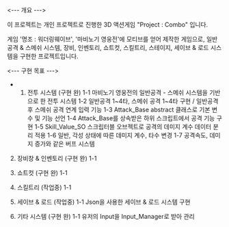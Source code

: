 <--- 개요 --->

이 프로젝트는 개인 프로젝트로 진행한 3D 액션게임 "Project : Combo" 입니다.

게임 '명조 : 워더링웨이브', '마비노기 영웅전'에 모티브를 얻어 제작한 게임으로,
일반공격 & 스메쉬 시스템, 장비, 인벤토리, 쇼트컷, 스킬트리, 스테이지, 세이브 & 로드 시스템을 구현한 프로젝트입니다.




<--- 구현 목표 --->

+ 1. 전투 시스템 (구현 완)
     1-1 마비노기 영웅전의 일반공격 - 스메쉬 시스템을 기반으로 한 전투 시스템
     1-2 일반공격 1~4타, 스메쉬 공격 1~4타 구현 / 일반공격 후 스메쉬 공격 연계 입력 기능
     1-3 Attack_Base abstract 클래스로 기본 변수 및 기능 선언
     1-4 Attack_Base를 상속받은 하위 스크립트에서 공격 기능 구현
     1-5 Skill_Value_SO 스크립터블 오브젝트로 공격의 데미지 계수 데이터 분리 적용
     1-6 일반, 각성 상태에 따른 데미지 계수, 타수 변경
     1-7 공격속도, 데미지 증가와 같은 버프 시스템


2. 장비창 & 인벤토리 (구현 완)
     1-1

   
4. 쇼트컷 (구현 완)
     1-1

   
5. 스킬트리 (작업중)
     1-1

   
6. 세이브 & 로드 (작업중)
     1-1 Json을 사용한 세이브 & 로드 시스템 구현

   
7. 기타 시스템 (구현 완)
     1-1 유저의 Input을 Input_Manager로 받아 관리

